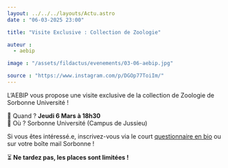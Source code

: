 ```yaml
---
layout: ../../../layouts/Actu.astro
date : "06-03-2025 23:00"

title: "Visite Exclusive : Collection de Zoologie"

auteur :
  - aebip

image : "/assets/fildactus/evenements/03-06-aebip.jpg"

source : "https://www.instagram.com/p/DGOp77ToiIm/"
---
```


L’AEBIP vous propose une visite exclusive de la collection de Zoologie de Sorbonne Université !

📅 Quand ? __Jeudi 6 Mars à 18h30__  
📍 Où ? Sorbonne Université (Campus de Jussieu)

Si vous êtes intéressé.e, inscrivez-vous via le court [questionnaire en bio](https://docs.google.com/forms/u/0/d/e/1FAIpQLSd4e1Y6yL-BlsvRjzX_ltm82zAefAlOJSWNE2ZjtKPsZ_8PpQ/viewform) ou sur votre boîte mail Sorbonne !

⏳ __Ne tardez pas, les places sont limitées !__
